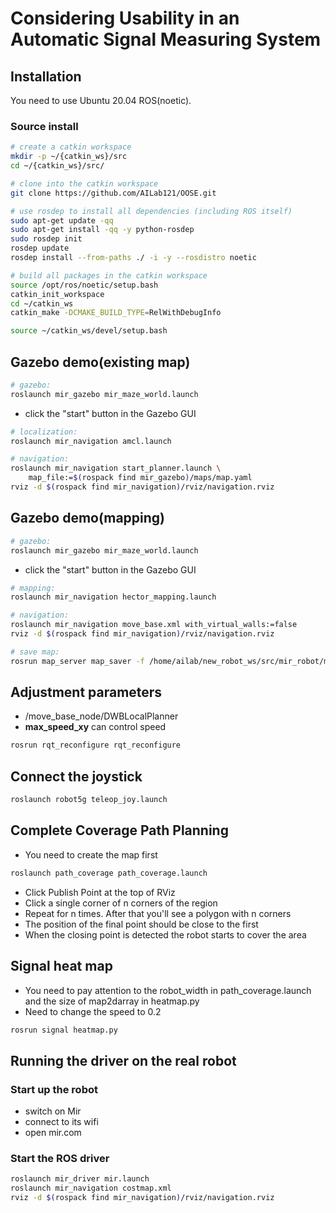 # Considering Usability in an Automatic Signal Measuring System
## Installation
You need to use Ubuntu 20.04 ROS(noetic).

### Source install
```bash
# create a catkin workspace
mkdir -p ~/{catkin_ws}/src
cd ~/{catkin_ws}/src/

# clone into the catkin workspace
git clone https://github.com/AILab121/OOSE.git

# use rosdep to install all dependencies (including ROS itself)
sudo apt-get update -qq
sudo apt-get install -qq -y python-rosdep
sudo rosdep init
rosdep update
rosdep install --from-paths ./ -i -y --rosdistro noetic

# build all packages in the catkin workspace
source /opt/ros/noetic/setup.bash
catkin_init_workspace
cd ~/catkin_ws
catkin_make -DCMAKE_BUILD_TYPE=RelWithDebugInfo

source ~/catkin_ws/devel/setup.bash
```

## Gazebo demo(existing map)
```bash
# gazebo:
roslaunch mir_gazebo mir_maze_world.launch
```
- click the "start" button in the Gazebo GUI
```bash
# localization:
roslaunch mir_navigation amcl.launch

# navigation:
roslaunch mir_navigation start_planner.launch \
    map_file:=$(rospack find mir_gazebo)/maps/map.yaml
rviz -d $(rospack find mir_navigation)/rviz/navigation.rviz
```

## Gazebo demo(mapping)
```bash
# gazebo:
roslaunch mir_gazebo mir_maze_world.launch
```
- click the "start" button in the Gazebo GUI
```bash
# mapping:
roslaunch mir_navigation hector_mapping.launch

# navigation:
roslaunch mir_navigation move_base.xml with_virtual_walls:=false
rviz -d $(rospack find mir_navigation)/rviz/navigation.rviz

# save map:
rosrun map_server map_saver -f /home/ailab/new_robot_ws/src/mir_robot/mir_gazebo/maps/test
```

## Adjustment parameters
- /move_base_node/DWBLocalPlanner
- **max_speed_xy** can control speed
```bash
rosrun rqt_reconfigure rqt_reconfigure
```

## Connect the joystick
```bash
roslaunch robot5g teleop_joy.launch
```

## Complete Coverage Path Planning
- You need to create the map first

```bash
roslaunch path_coverage path_coverage.launch
```
- Click Publish Point at the top of RViz
- Click a single corner of n corners of the region
- Repeat for n times. After that you'll see a polygon with n corners
- The position of the final point should be close to the first
- When the closing point is detected the robot starts to cover the area

## Signal heat map
- You need to pay attention to the robot_width in path_coverage.launch and the size of map2darray in heatmap.py
- Need to change the speed to 0.2
```bash
rosrun signal heatmap.py 
```

## Running the driver on the real robot
### Start up the robot
- switch on Mir
- connect to its wifi
- open mir.com

### Start the ROS driver
```bash
roslaunch mir_driver mir.launch
roslaunch mir_navigation costmap.xml
rviz -d $(rospack find mir_navigation)/rviz/navigation.rviz
```

